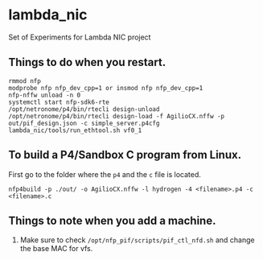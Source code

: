 # lambda_nic
Set of Experiments for Lambda NIC project


## Things to do when you restart.

```
rmmod nfp
modprobe nfp nfp_dev_cpp=1 or insmod nfp nfp_dev_cpp=1
nfp-nffw unload -n 0
systemctl start nfp-sdk6-rte
/opt/netronome/p4/bin/rtecli design-unload
/opt/netronome/p4/bin/rtecli design-load -f AgilioCX.nffw -p out/pif_design.json -c simple_server.p4cfg
lambda_nic/tools/run_ethtool.sh vf0_1
```

## To build a P4/Sandbox C program from Linux.

First go to the folder where the `p4` and the `c` file is located.
```
nfp4build -p ./out/ -o AgilioCX.nffw -l hydrogen -4 <filename>.p4 -c <filename>.c
```


## Things to note when you add a machine.

1. Make sure to check `/opt/nfp_pif/scripts/pif_ctl_nfd.sh` and change the base MAC for vfs.

